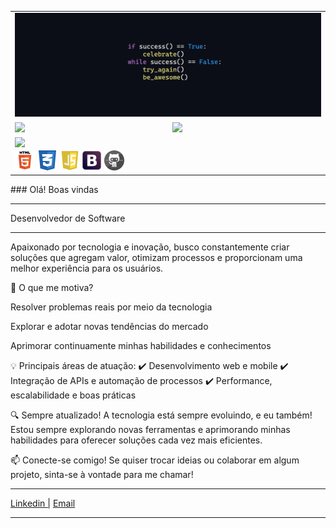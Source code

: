 <center>
<table style="border:0px solid black;">
  <tr>
    <td colspan=2 align=center>
      <img src="https://github.com/CaioCostaC/CaioCostaC/blob/c1d91dd6a3a51519278b5e383f75d8ddf4603ea5/img/Fundo.png" />
    </td>
  </tr>
    <tr>
        <td colspan=><img height="180em" src="https://github-readme-stats.vercel.app/api/top-langs/?username=CaioCostaC&layout=compact&langs_count=7&theme=dark" /></td>
        <td colspan=><img height="180em" src="https://github-readme-stats.vercel.app/api?username=CaioCostaC&show_icons=true&theme=dark&include_all_commits=true&count_private=true" /></td>
    </tr> 
    <tr>
        <td colspan=2><img align="left" src="https://komarev.com/ghpvc/?username=CaioCostaC&color=blue&style=flat" /></td>
    </tr>
    <tr>
        <td colspan=2>
        <img width="32px" height="32px" src="https://github.com/CaioCostaC/CaioCostaC/blob/6fb9ce699ec68ccd851a8bf0eab8e45c7ef71717/img/html5.png"/>
        <img width="32px" height="32px" src="https://github.com/CaioCostaC/CaioCostaC/blob/6fb9ce699ec68ccd851a8bf0eab8e45c7ef71717/img/css.png"/>
        <img width="32px" height="32px" src="https://github.com/CaioCostaC/CaioCostaC/blob/6fb9ce699ec68ccd851a8bf0eab8e45c7ef71717/img/javascript.png"/>
        <img width="32px" height="32px" src="https://github.com/CaioCostaC/CaioCostaC/blob/6fb9ce699ec68ccd851a8bf0eab8e45c7ef71717/img/bootstrap.png"/>
        <img width="32px" height="32px" src="https://github.com/CaioCostaC/CaioCostaC/blob/6fb9ce699ec68ccd851a8bf0eab8e45c7ef71717/img/github.png"/>
    </tr>
</table>
</center>
### Olá! Boas vindas

---
Desenvolvedor de Software

---

Apaixonado por tecnologia e inovação, busco constantemente criar soluções que agregam valor, otimizam processos e proporcionam uma melhor experiência para os usuários.

🚀 O que me motiva?

Resolver problemas reais por meio da tecnologia

Explorar e adotar novas tendências do mercado

Aprimorar continuamente minhas habilidades e conhecimentos

💡 Principais áreas de atuação:
✔️ Desenvolvimento web e mobile
✔️ Integração de APIs e automação de processos
✔️ Performance, escalabilidade e boas práticas

🔍 Sempre atualizado!
A tecnologia está sempre evoluindo, e eu também! Estou sempre explorando novas ferramentas e aprimorando minhas habilidades para oferecer soluções cada vez mais eficientes.

📫 Conecte-se comigo!
Se quiser trocar ideias ou colaborar em algum projeto, sinta-se à vontade para me chamar!

---

<a href="https://www.linkedin.com/in/caio-costa-428b57223/">Linkedin |</a>
[Email](caiohenriquecosta04@gmail.com)  

---

